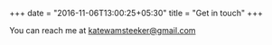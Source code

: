 +++
date = "2016-11-06T13:00:25+05:30"
title = "Get in touch"
+++

You can reach me at katewamsteeker@gmail.com
